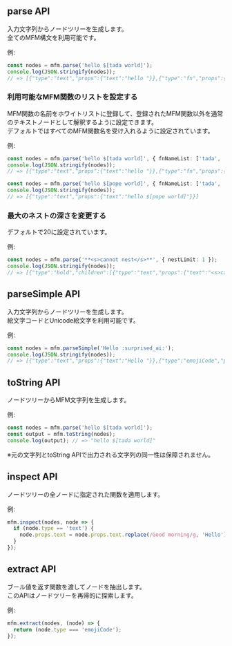 ## parse API
入力文字列からノードツリーを生成します。  
全てのMFM構文を利用可能です。  

例:  
```ts
const nodes = mfm.parse('hello $[tada world]');
console.log(JSON.stringify(nodes));
// => [{"type":"text","props":{"text":"hello "}},{"type":"fn","props":{"name":"tada","args":{}},"children":[{"type":"text","props":{"text":"world"}}]}]
```

### 利用可能なMFM関数のリストを設定する
MFM関数の名前をホワイトリストに登録して、登録されたMFM関数以外を通常のテキストノードとして解釈するように設定できます。  
デフォルトではすべてのMFM関数名を受け入れるように設定されています。  

例:  
```ts
const nodes = mfm.parse('hello $[tada world]', { fnNameList: ['tada', 'spin'] });
console.log(JSON.stringify(nodes));
// => [{"type":"text","props":{"text":"hello "}},{"type":"fn","props":{"name":"tada","args":{}},"children":[{"type":"text","props":{"text":"world"}}]}]
```

```ts
const nodes = mfm.parse('hello $[pope world]', { fnNameList: ['tada', 'spin'] });
console.log(JSON.stringify(nodes));
// => [{"type":"text","props":{"text":"hello $[pope world]"}}]
```

### 最大のネストの深さを変更する
デフォルトで20に設定されています。  

例:  
```ts
const nodes = mfm.parse('**<s>cannot nest</s>**', { nestLimit: 1 });
console.log(JSON.stringify(nodes));
// => [{"type":"bold","children":[{"type":"text","props":{"text":"<s>cannot nest</s>"}}]}]
```

## parseSimple API
入力文字列からノードツリーを生成します。  
絵文字コードとUnicode絵文字を利用可能です。  

例:  
```ts
const nodes = mfm.parseSimple('Hello :surprised_ai:');
console.log(JSON.stringify(nodes));
// => [{"type":"text","props":{"text":"Hello "}},{"type":"emojiCode","props":{"name":"surprised_ai"}}]
```

## toString API
ノードツリーからMFM文字列を生成します。

例:  
```ts
const nodes = mfm.parse('hello $[tada world]');
const output = mfm.toString(nodes);
console.log(output); // => "hello $[tada world]"
```
※元の文字列とtoString APIで出力される文字列の同一性は保障されません。

## inspect API
ノードツリーの全ノードに指定された関数を適用します。  

例:  
```ts
mfm.inspect(nodes, node => {
  if (node.type == 'text') {
    node.props.text = node.props.text.replace(/Good morning/g, 'Hello');
  }
});
```

## extract API
ブール値を返す関数を渡してノードを抽出します。  
このAPIはノードツリーを再帰的に探索します。  

例:  
```ts
mfm.extract(nodes, (node) => {
  return (node.type === 'emojiCode');
});
```
